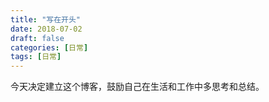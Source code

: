 ```yaml
---
title: "写在开头"
date: 2018-07-02
draft: false
categories: [日常]
tags: [日常]
---
```


今天决定建立这个博客，鼓励自己在生活和工作中多思考和总结。